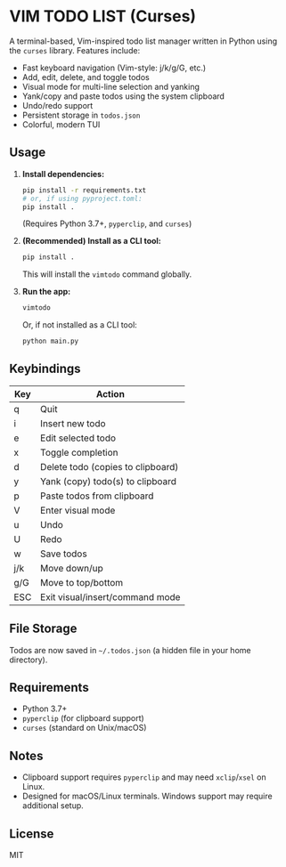 # VIM TODO LIST (Curses)

A terminal-based, Vim-inspired todo list manager written in Python using the `curses` library. Features include:

- Fast keyboard navigation (Vim-style: j/k/g/G, etc.)
- Add, edit, delete, and toggle todos
- Visual mode for multi-line selection and yanking
- Yank/copy and paste todos using the system clipboard
- Undo/redo support
- Persistent storage in `todos.json`
- Colorful, modern TUI

## Usage

1. **Install dependencies:**
   ```sh
   pip install -r requirements.txt
   # or, if using pyproject.toml:
   pip install .
   ```
   (Requires Python 3.7+, `pyperclip`, and `curses`)

2. **(Recommended) Install as a CLI tool:**
   ```sh
   pip install .
   ```
   This will install the `vimtodo` command globally.

3. **Run the app:**
   ```sh
   vimtodo
   ```
   Or, if not installed as a CLI tool:
   ```sh
   python main.py
   ```

## Keybindings

| Key         | Action                                 |
|-------------|----------------------------------------|
| q           | Quit                                   |
| i           | Insert new todo                        |
| e           | Edit selected todo                     |
| x           | Toggle completion                      |
| d           | Delete todo (copies to clipboard)      |
| y           | Yank (copy) todo(s) to clipboard       |
| p           | Paste todos from clipboard             |
| V           | Enter visual mode                      |
| u           | Undo                                   |
| U           | Redo                                   |
| w           | Save todos                             |
| j/k         | Move down/up                           |
| g/G         | Move to top/bottom                     |
| ESC         | Exit visual/insert/command mode        |

## File Storage

Todos are now saved in `~/.todos.json` (a hidden file in your home directory).

## Requirements
- Python 3.7+
- `pyperclip` (for clipboard support)
- `curses` (standard on Unix/macOS)

## Notes
- Clipboard support requires `pyperclip` and may need `xclip`/`xsel` on Linux.
- Designed for macOS/Linux terminals. Windows support may require additional setup.

## License
MIT
